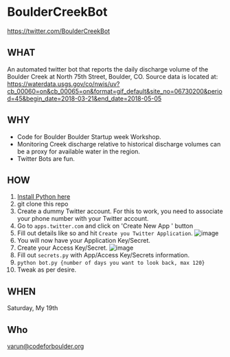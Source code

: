 # BoulderCreekBot
https://twitter.com/BoulderCreekBot

## WHAT
An automated twitter bot that reports the daily discharge volume of the Boulder Creek at North 75th Street, Boulder, CO. Source data is located at: https://waterdata.usgs.gov/co/nwis/uv?cb_00060=on&cb_00065=on&format=gif_default&site_no=06730200&period=45&begin_date=2018-03-21&end_date=2018-05-05

## WHY
- Code for Boulder Boulder Startup week Workshop.
- Monitoring Creek discharge relative to historical discharge volumes can be a proxy for available water in the region.
- Twitter Bots are fun.

## HOW
1. [Install Python here](https://www.python.org/downloads/mac-osx/)
2. git clone this repo
3. Create a dummy Twitter account. For this to work, you need to associate your phone number with your Twitter account.
4. Go to `apps.twitter.com` and click on 'Create New App ' button
5. Fill out details like so and hit `Create you Twitter Application`.
![image](https://user-images.githubusercontent.com/4397663/40180231-8ddd7aec-59a3-11e8-98c4-5cf0960ce2a8.png)
6. You will now have your Application Key/Secret.
7. Create your Access Key/Secret.
![image](https://user-images.githubusercontent.com/4397663/40180395-f3519cfa-59a3-11e8-8759-191026f10539.png)
8. Fill out `secrets.py` with App/Access Key/Secrets information.
9. `python bot.py {number of days you want to look back, max 120}`
10. Tweak as per desire.


## WHEN 
Saturday, My 19th

## Who
varun@codeforboulder.org
